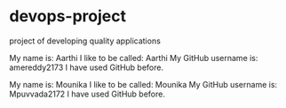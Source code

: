 # devops-project
project of developing quality applications

 My name is: Aarthi 
 I like to be called: Aarthi 
 My GitHub username is: amereddy2173
 I have used GitHub before. 

 My name is: Mounika 
 I like to be called: Mounika
 My GitHub username is: Mpuvvada2172
 I have used GitHub before.
